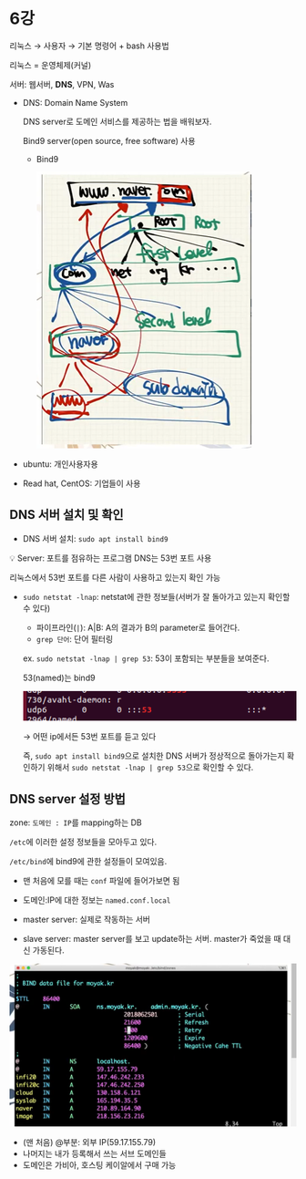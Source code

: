 # 6강

리눅스 → 사용자 → 기본 명령어 + bash 사용법

리눅스 = 운영체제(커널)

서버: 웹서버, **DNS**, VPN, Was

- DNS: Domain Name System
    
    DNS server로 도메인 서비스를 제공하는 법을 배워보자.
    
    Bind9 server(open source, free software) 사용
    
    - Bind9
        
        ![Untitled](6%E1%84%80%E1%85%A1%E1%86%BC%20b8f849722ffd4147a2b2bf61726abf4f/Untitled.png)
        

- ubuntu: 개인사용자용
- Read hat, CentOS: 기업들이 사용

## DNS 서버 설치 및 확인

- DNS 서버 설치: `sudo apt install bind9`

<aside>
💡 Server: 포트를 점유하는 프로그램
DNS는 53번 포트 사용

</aside>

리눅스에서 53번 포트를 다른 사람이 사용하고 있는지 확인 가능

- `sudo netstat -lnap`: netstat에 관한 정보들(서버가 잘 돌아가고 있는지 확인할 수 있다)
    - 파이프라인(`|`): A|B: A의 결과가 B의 parameter로 들어간다.
    - `grep 단어`: 단어 필터링
    
    ex. `sudo netstat -lnap | grep 53`: 53이 포함되는 부분들을 보여준다.
    
    53(named)는 bind9
    
    ![Untitled](6%E1%84%80%E1%85%A1%E1%86%BC%20b8f849722ffd4147a2b2bf61726abf4f/Untitled%201.png)
    
    → 어떤 ip에서든 53번 포트를 듣고 있다
    
    즉, `sudo apt install bind9`으로 설치한 DNS 서버가 정상적으로 돌아가는지 확인하기 위해서 `sudo netstat -lnap | grep 53`으로 확인할 수 있다.
    

## DNS server 설정 방법

zone: `도메인 : IP`를 mapping하는 DB

`/etc`에 이러한 설정 정보들을 모아두고 있다.

`/etc/bind`에 bind9에 관한 설정들이 모여있음.

- 맨 처음에 모를 때는 `conf` 파일에 들어가보면 됨
- 도메인:IP에 대한 정보는 `named.conf.local`
    
    

- master server: 실제로 작동하는 서버
- slave server: master server를 보고 update하는 서버. master가 죽었을 때 대신 가동된다.

![Untitled](6%E1%84%80%E1%85%A1%E1%86%BC%20b8f849722ffd4147a2b2bf61726abf4f/Untitled%202.png)

- (맨 처음) @부분: 외부 IP(59.17.155.79)
- 나머지는 내가 등록해서 쓰는 서브 도메인들
- 도메인은 가비아, 호스팅 케이알에서 구매 가능